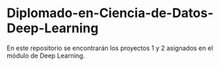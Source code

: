 # Diplomado-en-Ciencia-de-Datos-Deep-Learning
En este repositorio se encontrarán los proyectos 1 y 2 asignados en el módulo de Deep Learning.
